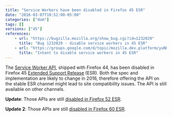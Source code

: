```yaml
---
title: "Service Workers have been disabled in Firefox 45 ESR"
date: "2016-03-07T10:52:00-05:00"
categories: ["dom"]
tags: []
versions: ["45"]
references:
    - url: "https://bugzilla.mozilla.org/show_bug.cgi?id=1232029"
      title: "Bug 1232029 - disable service workers in 45 ESR"
    - url: "https://groups.google.com/d/topic/mozilla.dev.platform/yuNHtDhl3lY/discussion"
      title: "Intent to disable service workers in 45 ESR"
---
```

The [Service Worker API](https://developer.mozilla.org/docs/Web/API/Service_Worker_API), shipped with Firefox 44, has been disabled in Firefox 45 [Extended Support Release](https://www.mozilla.org/firefox/organizations/) (ESR). Both the spec and implementation are likely to change in 2016, therefore offering the API on the stable ESR channel might lead to site compatibility issues. The API is still available on other channels.

**Update**: Those APIs are still [disabled in Firefox 52 ESR](https://www.fxsitecompat.dev/en-CA/docs/2017/service-workers-and-push-notifications-are-disabled-on-firefox-52-esr/).

**Update 2**: Those APIs are still [disabled in Firefox 60 ESR](https://www.fxsitecompat.dev/en-CA/docs/2018/service-workers-and-push-notifications-are-disabled-on-firefox-60-esr/).
